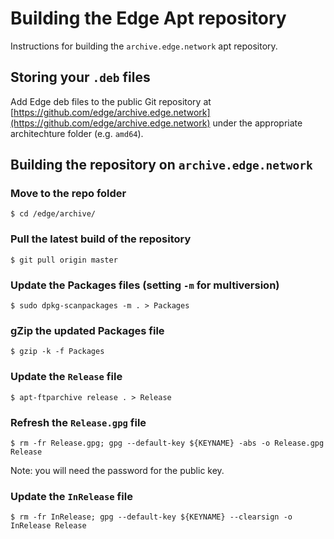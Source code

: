 # Building the Edge Apt repository

Instructions for building the `archive.edge.network` apt repository.

## Storing your `.deb` files

Add Edge deb files to the public Git repository at [https://github.com/edge/archive.edge.network](https://github.com/edge/archive.edge.network) under the appropriate architechture folder (e.g. `amd64`).

## Building the repository on `archive.edge.network`

### Move to the repo folder

	$ cd /edge/archive/

### Pull the latest build of the repository

	$ git pull origin master

### Update the Packages files (setting `-m` for multiversion)

	$ sudo dpkg-scanpackages -m . > Packages

### gZip the updated Packages file

	$ gzip -k -f Packages

### Update the `Release` file

	$ apt-ftparchive release . > Release

### Refresh the `Release.gpg` file

	$ rm -fr Release.gpg; gpg --default-key ${KEYNAME} -abs -o Release.gpg Release

Note: you will need the password for the public key.

### Update the `InRelease` file

	$ rm -fr InRelease; gpg --default-key ${KEYNAME} --clearsign -o InRelease Release
